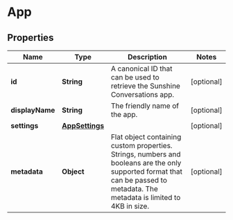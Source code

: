 

# App


## Properties

| Name | Type | Description | Notes |
|------------ | ------------- | ------------- | -------------|
|**id** | **String** | A canonical ID that can be used to retrieve the Sunshine Conversations app. |  [optional] |
|**displayName** | **String** | The friendly name of the app. |  [optional] |
|**settings** | [**AppSettings**](AppSettings.md) |  |  [optional] |
|**metadata** | **Object** | Flat object containing custom properties. Strings, numbers and booleans  are the only supported format that can be passed to metadata. The metadata is limited to 4KB in size.  |  [optional] |



